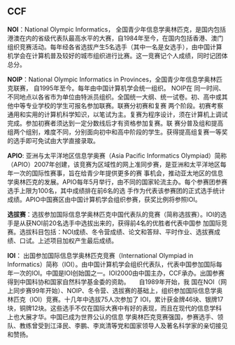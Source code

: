 ## CCF

**NOI**：National Olympic Informatics， 全国青少年信息学奥林匹克，是国内包括港澳在内的省级代表队最高水平的大赛，自1984年至今，在国内包括香港、澳门组织竞赛活动。每年经各省选拔产生5名选手（其中一名是女选手），由中国计算机学会在计算机普及较好的城市组织进行比赛。这一竞赛记个人成绩，同时记团体总分。

**NOIP**：National Olympic Informatics  in Provinces，全国青少年信息学奥林匹克联赛， 自1995年至今。每年由中国计算机学会统一组织。 NOIP在 同一时间、不同地点以各省市为单位由特派员组织。全国统一大纲、统一试卷。初、高中或其他中等专业学校的学生可报名参加联赛。联赛分初赛和复赛 两个阶段。初赛考察通用和实用的计算机科学知识，以笔试为主。复赛为程序设计，须在计算机上调试完成。参加初赛者须达到一定分数线后才有资格参加复赛。联 赛分普及组和提高组两个组别，难度不同，分别面向初中和高中阶段的学生。获得提高组复赛一等奖的选手即可免试由大学直接录取。

**APIO**: 亚洲与太平洋地区信息学奥赛（Asia Pacific Informatics Olympiad）简称（APIO）2007年创建，该竞赛为区域性的网上准同步赛，是亚洲和太平洋地区每年一次的国际性赛事，旨在给青少年提供更多的赛 事机会，推动亚太地区的信息学奥林匹克的发展。APIO每年5月举行，由不同的国家轮流主办。每个参赛团参赛选手上限为100名，其中成绩排在前6名的选 手作为代表该参赛团的正式选手统计成绩。APIO中国赛区由中国计算机学会组织参赛，获奖比例将参照IOI。

**选拔赛**：选拔参加国际信息学奥林匹克中国代表队的竞赛（简称选拔赛）。IOI的选手是从获NOI前20名选手中选拔出来的，获得前4名的优胜者代表中国参 加国际竞赛。选拔科目包括：NOI成绩、冬令营成绩、论文和答辩、平时作业、选拔赛成绩、口试。上述项目加权产生最后成绩。

**IOI**： 出国参加国际信息学奥林匹克竞赛（International Olympiad in Informatics）简称（IOI）。由中国计算机学会组织代表队，代表中国参加国际每年一次的IOI。中国是IOI创始国之一。IOI2000由中国主办，CCF承办。出国参赛得到中国科协和国家自然科学基金委的资助。　　自1989年开始，我 国在NOI（网上同步赛99年开始）、NOIP、冬令营、选拔赛的基础上，组织参加国际信息学奥林匹克（IOI）竞赛。十几年中选拔75人次参加了 IOI，累计获金牌46块、银牌17块，铜牌12块。这些选手不仅在国际大赛中有好的表现，而且在现代的信息学科上也大展才华。中国已成为世界公认的信息 学奥林匹克竞赛强国，参赛选手、领队、教练曾受到江泽民、李鹏、李岚清等党和国家领导人及著名科学家的亲切接见和赞扬。





